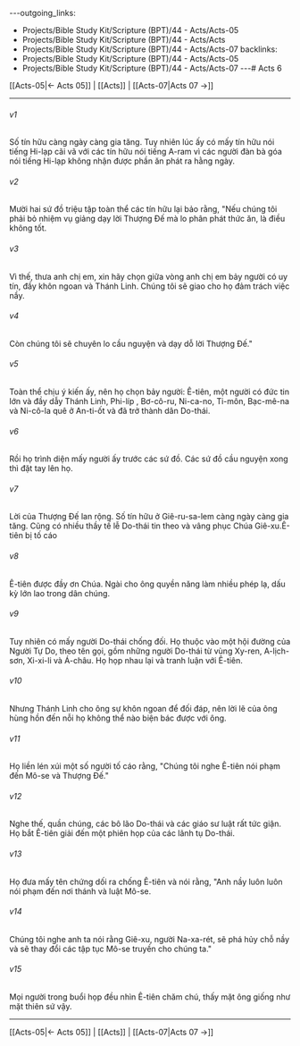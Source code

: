 ---outgoing_links:
  - Projects/Bible Study Kit/Scripture (BPT)/44 - Acts/Acts-05
  - Projects/Bible Study Kit/Scripture (BPT)/44 - Acts/Acts
  - Projects/Bible Study Kit/Scripture (BPT)/44 - Acts/Acts-07
backlinks:
  - Projects/Bible Study Kit/Scripture (BPT)/44 - Acts/Acts-05
  - Projects/Bible Study Kit/Scripture (BPT)/44 - Acts/Acts-07
---# Acts 6

[[Acts-05|← Acts 05]] | [[Acts]] | [[Acts-07|Acts 07 →]]
***



###### v1 
Số tín hữu càng ngày càng gia tăng. Tuy nhiên lúc ấy có mấy tín hữu nói tiếng Hi-lạp cãi vã với các tín hữu nói tiếng A-ram vì các người đàn bà góa nói tiếng Hi-lạp không nhận được phần ăn phát ra hằng ngày. 

###### v2 
Mười hai sứ đồ triệu tập toàn thể các tín hữu lại bảo rằng, "Nếu chúng tôi phải bỏ nhiệm vụ giảng dạy lời Thượng Đế mà lo phân phát thức ăn, là điều không tốt. 

###### v3 
Vì thế, thưa anh chị em, xin hãy chọn giữa vòng anh chị em bảy người có uy tín, đầy khôn ngoan và Thánh Linh. Chúng tôi sẽ giao cho họ đảm trách việc nầy. 

###### v4 
Còn chúng tôi sẽ chuyên lo cầu nguyện và dạy dỗ lời Thượng Đế." 

###### v5 
Toàn thể chịu ý kiến ấy, nên họ chọn bảy người: Ê-tiên, một người có đức tin lớn và đầy dẫy Thánh Linh, Phi-líp , Bơ-cô-ru, Ni-ca-no, Ti-môn, Bạc-mê-na và Ni-cô-la quê ở An-ti-ốt và đã trở thành dân Do-thái. 

###### v6 
Rồi họ trình diện mấy người ấy trước các sứ đồ. Các sứ đồ cầu nguyện xong thì đặt tay lên họ. 

###### v7 
Lời của Thượng Đế lan rộng. Số tín hữu ở Giê-ru-sa-lem càng ngày càng gia tăng. Cũng có nhiều thầy tế lễ Do-thái tin theo và vâng phục Chúa Giê-xu.Ê-tiên bị tố cáo 

###### v8 
Ê-tiên được đầy ơn Chúa. Ngài cho ông quyền năng làm nhiều phép lạ, dấu kỳ lớn lao trong dân chúng. 

###### v9 
Tuy nhiên có mấy người Do-thái chống đối. Họ thuộc vào một hội đường của Người Tự Do, theo tên gọi, gồm những người Do-thái từ vùng Xy-ren, A-lịch-sơn, Xi-xi-li và Á-châu. Họ họp nhau lại và tranh luận với Ê-tiên. 

###### v10 
Nhưng Thánh Linh cho ông sự khôn ngoan để đối đáp, nên lời lẽ của ông hùng hồn đến nỗi họ không thể nào biện bác được với ông. 

###### v11 
Họ liền lén xúi một số người tố cáo rằng, "Chúng tôi nghe Ê-tiên nói phạm đến Mô-se và Thượng Đế." 

###### v12 
Nghe thế, quần chúng, các bô lão Do-thái và các giáo sư luật rất tức giận. Họ bắt Ê-tiên giải đến một phiên họp của các lãnh tụ Do-thái. 

###### v13 
Họ đưa mấy tên chứng dối ra chống Ê-tiên và nói rằng, "Anh nầy luôn luôn nói phạm đến nơi thánh và luật Mô-se. 

###### v14 
Chúng tôi nghe anh ta nói rằng Giê-xu, người Na-xa-rét, sẽ phá hủy chỗ nầy và sẽ thay đổi các tập tục Mô-se truyền cho chúng ta." 

###### v15 
Mọi người trong buổi họp đều nhìn Ê-tiên chăm chú, thấy mặt ông giống như mặt thiên sứ vậy.

***
[[Acts-05|← Acts 05]] | [[Acts]] | [[Acts-07|Acts 07 →]]
